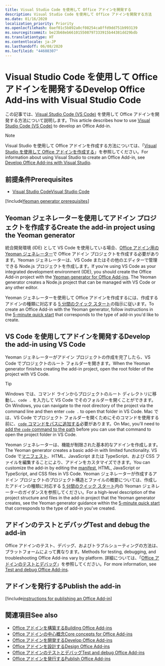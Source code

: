 ```yaml
---
title: Visual Studio Code を使用して Office アドインを開発する
description: Visual Studio Code を使用して Office アドインを開発する方法
ms.date: 01/16/2020
localization_priority: Priority
ms.openlocfilehash: 0aef01c5b892a0cf08254ca8ffd9dd751b993139
ms.sourcegitcommit: be23b68eb661015508797333915b44381dd29bdb
ms.translationtype: HT
ms.contentlocale: ja-JP
ms.lasthandoff: 06/08/2020
ms.locfileid: "44608307"
---
```

# <a name="develop-office-add-ins-with-visual-studio-code"></a><span data-ttu-id="c162b-103">Visual Studio Code を使用して Office アドインを開発する</span><span class="sxs-lookup"><span data-stu-id="c162b-103">Develop Office Add-ins with Visual Studio Code</span></span>

<span data-ttu-id="c162b-104">この記事では、[Visual Studio Code (VS Code)](https://code.visualstudio.com) を使用して Office アドインを開発する方法について説明します。</span><span class="sxs-lookup"><span data-stu-id="c162b-104">This article describes how to use [Visual Studio Code (VS Code)](https://code.visualstudio.com) to develop an Office Add-in.</span></span>

> [!NOTE]
> <span data-ttu-id="c162b-105">Visual Studio を使用して Office アドインを作成する方法については、「[Visual Studio を使用して Office アドインを作成する](develop-add-ins-visual-studio.md)」を参照してください。</span><span class="sxs-lookup"><span data-stu-id="c162b-105">For information about using Visual Studio to create an Office Add-in, see [Develop Office Add-ins with Visual Studio](develop-add-ins-visual-studio.md).</span></span>

## <a name="prerequisites"></a><span data-ttu-id="c162b-106">前提条件</span><span class="sxs-lookup"><span data-stu-id="c162b-106">Prerequisites</span></span>

- [<span data-ttu-id="c162b-107">Visual Studio Code</span><span class="sxs-lookup"><span data-stu-id="c162b-107">Visual Studio Code</span></span>](https://code.visualstudio.com/)

[!include[Yeoman generator prerequisites](../includes/quickstart-yo-prerequisites.md)]

## <a name="create-the-add-in-project-using-the-yeoman-generator"></a><span data-ttu-id="c162b-108">Yeoman ジェネレーターを使用してアドイン プロジェクトを作成する</span><span class="sxs-lookup"><span data-stu-id="c162b-108">Create the add-in project using the Yeoman generator</span></span>

<span data-ttu-id="c162b-109">統合開発環境 (IDE) として VS Code を使用している場合、[Office アドイン用の Yeoman ジェネレーター](https://github.com/OfficeDev/generator-office)で Office アドイン プロジェクトを作成する必要があります。Yeoman ジェネレーターは、VS Code またはその他のエディターで管理できる Node.js プロジェクトを作成します。</span><span class="sxs-lookup"><span data-stu-id="c162b-109">If you're using VS Code as your integrated development environment (IDE), you should create the Office Add-in project with the [Yeoman generator for Office Add-ins](https://github.com/OfficeDev/generator-office). The Yeoman generator creates a Node.js project that can be managed with VS Code or any other editor.</span></span> 

<span data-ttu-id="c162b-110">Yeoman ジェネレーターを使用して Office アドインを作成するには、作成するアドインの種類に対応する [5 分間のクイック スタート](../index.md)の指示に従います。</span><span class="sxs-lookup"><span data-stu-id="c162b-110">To create an Office Add-in with the Yeoman generator, follow instructions in the [5-minute quick start](../index.md) that corresponds to the type of add-in you'd like to create.</span></span>

## <a name="develop-the-add-in-using-vs-code"></a><span data-ttu-id="c162b-111">VS Code を使用してアドインを開発する</span><span class="sxs-lookup"><span data-stu-id="c162b-111">Develop the add-in using VS Code</span></span>

<span data-ttu-id="c162b-112">Yeoman ジェネレーターがアドイン プロジェクトの作成を完了したら、VS Code でプロジェクトのルート フォルダーを開きます。</span><span class="sxs-lookup"><span data-stu-id="c162b-112">When the Yeoman generator finishes creating the add-in project, open the root folder of the project with VS Code.</span></span> 

> [!TIP]
> <span data-ttu-id="c162b-113">Windows では、コマンド ラインからプロジェクトのルート ディレクトリに移動し、`code .` を入力して VS Code でそのフォルダーを開くことができます。</span><span class="sxs-lookup"><span data-stu-id="c162b-113">On Windows, you can navigate to the root directory of the project via the command line and then enter `code .` to open that folder in VS Code.</span></span> <span data-ttu-id="c162b-114">Mac では、VS Code でプロジェクト フォルダーを開くためにそのコマンドを使用する前に、[`code` コマンドをパスに追加する](https://code.visualstudio.com/docs/setup/mac#_launching-from-the-command-line)必要があります。</span><span class="sxs-lookup"><span data-stu-id="c162b-114">On Mac, you'll need to [add the `code` command to the path](https://code.visualstudio.com/docs/setup/mac#_launching-from-the-command-line) before you can use that command to open the project folder in VS Code.</span></span>

<span data-ttu-id="c162b-115">Yeoman ジェネレーターは、機能が制限された基本的なアドインを作成します。</span><span class="sxs-lookup"><span data-stu-id="c162b-115">The Yeoman generator creates a basic add-in with limited functionality.</span></span> <span data-ttu-id="c162b-116">VS Code で[マニフェスト](add-in-manifests.md)、HTML、JavaScript または TypeScript、および CSS ファイルを編集することにより、アドインをカスタマイズできます。</span><span class="sxs-lookup"><span data-stu-id="c162b-116">You can customize the add-in by editing the [manifest](add-in-manifests.md), HTML, JavaScript or TypeScript, and CSS files in VS Code.</span></span> <span data-ttu-id="c162b-117">Yeoman ジェネレーターが作成するアドイン プロジェクトのプロジェクト構造とファイルの概要については、作成したアドインの種類に対応する [5 分間のクイック スタート](../index.md)内の Yeoman ジェネレーターのガイダンスを参照してください。</span><span class="sxs-lookup"><span data-stu-id="c162b-117">For a high-level description of the project structure and files in the add-in project that the Yeoman generator creates, see the Yeoman generator guidance within the [5-minute quick start](../index.md) that corresponds to the type of add-in you've created.</span></span>

## <a name="test-and-debug-the-add-in"></a><span data-ttu-id="c162b-118">アドインのテストとデバッグ</span><span class="sxs-lookup"><span data-stu-id="c162b-118">Test and debug the add-in</span></span>

<span data-ttu-id="c162b-119">Office アドインのテスト、デバッグ、およびトラブルシューティングの方法は、プラットフォームによって異なります。</span><span class="sxs-lookup"><span data-stu-id="c162b-119">Methods for testing, debugging, and troubleshooting Office Add-ins vary by platform.</span></span> <span data-ttu-id="c162b-120">詳細については、「[Office アドインのテストとデバッグ](../testing/test-debug-office-add-ins.md)」を参照してください。</span><span class="sxs-lookup"><span data-stu-id="c162b-120">For more information, see [Test and debug Office Add-ins](../testing/test-debug-office-add-ins.md).</span></span>

## <a name="publish-the-add-in"></a><span data-ttu-id="c162b-121">アドインを発行する</span><span class="sxs-lookup"><span data-stu-id="c162b-121">Publish the add-in</span></span>

[!include[instructions for publishing an Office Add-in](../includes/publish-add-in.md)]

## <a name="see-also"></a><span data-ttu-id="c162b-122">関連項目</span><span class="sxs-lookup"><span data-stu-id="c162b-122">See also</span></span>

- [<span data-ttu-id="c162b-123">Office アドインを構築する</span><span class="sxs-lookup"><span data-stu-id="c162b-123">Building Office Add-ins</span></span>](../overview/office-add-ins-fundamentals.md)
- [<span data-ttu-id="c162b-124">Office アドインの中心概念</span><span class="sxs-lookup"><span data-stu-id="c162b-124">Core concepts for Office Add-ins</span></span>](../overview/core-concepts-office-add-ins.md)
- [<span data-ttu-id="c162b-125">Office アドインを開発する</span><span class="sxs-lookup"><span data-stu-id="c162b-125">Develop Office Add-ins</span></span>](../develop/develop-overview.md)
- [<span data-ttu-id="c162b-126">Office アドインを設計する</span><span class="sxs-lookup"><span data-stu-id="c162b-126">Design Office Add-ins</span></span>](../design/add-in-design.md)
- [<span data-ttu-id="c162b-127">Office アドインのテストとデバッグ</span><span class="sxs-lookup"><span data-stu-id="c162b-127">Test and debug Office Add-ins</span></span>](../testing/test-debug-office-add-ins.md)
- [<span data-ttu-id="c162b-128">Office アドインを発行する</span><span class="sxs-lookup"><span data-stu-id="c162b-128">Publish Office Add-ins</span></span>](../publish/publish.md)